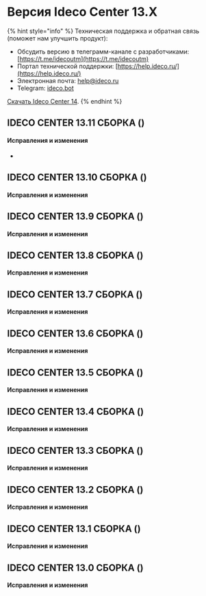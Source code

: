 # Версия Ideco Center 13.Х

{% hint style="info" %}
Техническая поддержка и обратная связь (поможет нам улучшить продукт):
* Обсудить версию в телеграмм-канале с разработчиками: [https://t.me/idecoutm](https://t.me/idecoutm)
* Портал технической поддержки: [https://help.ideco.ru/](https://help.ideco.ru/)
* Электронная почта: help@ideco.ru
* Telegram: [ideco.bot](https://telegram.im/@ideco_support_bot)

[Скачать Ideco Center 14](https://my.ideco.ru/). 
{% endhint %}

## **IDECO CENTER 13.11 СБОРКА  ()**

#### **Исправления и изменения**

* 

## **IDECO CENTER 13.10 СБОРКА  ()**

#### **Исправления и изменения**

## **IDECO CENTER 13.9 СБОРКА  ()**

#### **Исправления и изменения**

## **IDECO CENTER 13.8 СБОРКА  ()**

#### **Исправления и изменения**

## **IDECO CENTER 13.7 СБОРКА  ()**

#### **Исправления и изменения**

## **IDECO CENTER 13.6 СБОРКА  ()**

#### **Исправления и изменения**

## **IDECO CENTER 13.5 СБОРКА  ()**

#### **Исправления и изменения**

## **IDECO CENTER 13.4 СБОРКА  ()**

#### **Исправления и изменения**

## **IDECO CENTER 13.3 СБОРКА  ()**

#### **Исправления и изменения**

## **IDECO CENTER 13.2 СБОРКА  ()**

#### **Исправления и изменения**

## **IDECO CENTER 13.1 СБОРКА  ()**

#### **Исправления и изменения**

## **IDECO CENTER 13.0 СБОРКА  ()**

#### **Исправления и изменения**